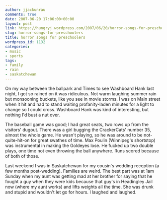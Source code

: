 ```yaml
---
author: jjackunrau
comments: true
date: 2007-06-20 17:06:00+00:00
layout: post
link: https://hungryj.wordpress.com/2007/06/20/horror-songs-for-preschoolers/
slug: horror-songs-for-preschoolers
title: horror songs for preschoolers
wordpress_id: 1132
categories:
- music
- sports
tags:
- family
- rain
- saskatchewan
---
```


On my way between the ballpark and Times to see Washboard Hank last night, I got so rained on it was ridiculous.  Not warm laughing summer rain but monsooning buckets, like you see in movie storms.  I was on Main street when it hit and had to stand waiting profanity-laden minutes for a light to change so I could cross.  Washboard Hank was kind of interesting, but nothing I'd bust a nut over.  
  
The baseball game was good; I had great seats, two rows up from the visitors' dugout.  There was a girl bugging the CrackerCats' number 35, almost the whole game.  He wasn't playing, so he was around to be not-quite-hit-on for great swathes of time.  Max Poulin (Winnipeg's shortstop) was instrumental in making the Goldeyes lose.  He fucked up two double plays, one time not even throwing the ball anywhere.  Runs scored because of both of those.  
  
Last weekend I was in Saskatchewan for my cousin's wedding reception (a few months post-wedding).  Families are weird.  The best part was at 1am Sunday when my aunt was getting mad at her brother for saying that he fought a guy when they were kids because that guy's in Headingley Jail now (where my aunt works) and lifts weights all the time.  She was drunk and stupid and wouldn't let go for hours.  I laughed and laughed.
